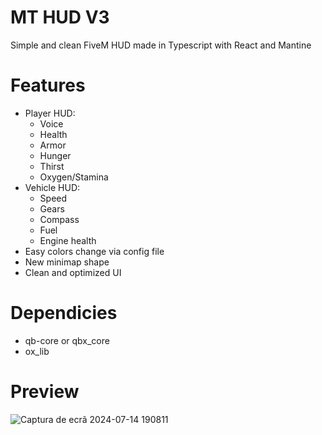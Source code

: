 # MT HUD V3
Simple and clean FiveM HUD made in Typescript with React and Mantine

# Features
- Player HUD:
    - Voice
    - Health
    - Armor
    - Hunger
    - Thirst
    - Oxygen/Stamina
- Vehicle HUD:
    - Speed
    - Gears
    - Compass
    - Fuel
    - Engine health
- Easy colors change via config file
- New minimap shape
- Clean and optimized UI

# Dependicies
- qb-core or qbx_core
- ox_lib

# Preview
![Captura de ecrã 2024-07-14 190811](https://github.com/user-attachments/assets/13562794-c22e-4785-a40b-4417eeed7e8e)
